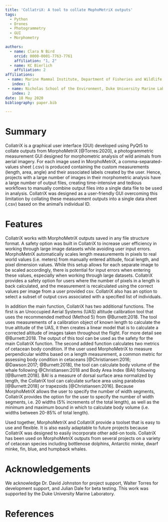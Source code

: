 ```yaml
---
title: 'CollatriX: A tool to collate MophoMetriX outputs'
tags:
  - Python
  - Drones
  - Photogrammetry
  - GUI
  - Morphometry

authors:
  - name: Clara N Bird
    orcid: 0000-0001-7763-7761
    affiliation: "1, 2"
  - name: KC Bierlich
    affiliation: 2
affiliations:
 - name: Marine Mammal Institute, Department of Fisheries and Wildlife, Oregon State University
   index: 1
 - name: Nicholas School of the Environment, Duke University Marine Laboratory
   index: 2
date: 18 May 2020
bibliography: paper.bib

---
```


# Summary

CollatriX is a graphical user interface (GUI) developed using PyQt5 to collate outputs from MorphoMetriX [@Torres:2020], a photogrammetric measurement GUI designed for morphometric analysis of wild animals from aerial imagery. For each image used in MorphoMetriX, a comma-separated-values sheet (.csv) is produced containing the custom measurements (length, area, angle) and their associated labels created by the user. Hence, projects with a large number of images in their morphometric analysis have a large number of output files, creating time-intensive and tedious workflows to manually combine output files into a single data file to be used in analysis. CollatriX was designed as a user-friendly GUI overcoming this limitation by collating these measurement outputs into a single data sheet (.csv) based on the animal’s individual ID.

# Features

CollatriX works with MorphoMetriX outputs saved in any file structure format. A safety option was built in CollatriX to increase user efficiency in working through large image datasets while avoiding user input errors. MorphoMetriX automatically scales length measurements in pixels to real world values (i.e. meters) from manually entered altitude, focal length, and pixel dimension values. While this setup allows for each separate image to be scaled accordingly, there is potential for input errors when entering these values, especially when working through large datasets. CollatriX provides a safety option for users where the number of pixels in a length is back calculated, and the measurement is recalculated using the correct values per image from a user provided csv. CollatriX also has an option to select a subset of output csvs associated with a specified list of individuals.

In addition the main function, CollatriX has two additional functions. The first is an Unoccupied Aerial Systems (UAS) altitude calibration tool that uses the recommended method (Method 5) from @Burnett:2018. The tool uses measurements of a calibration object of known length to calculate the true altitude of the UAS, it then creates a linear model that is to calculate a corrected altitude of images taken throughout the flight. For more detail see @Burnett:2018. The output of this tool can be used as the safety for the main CollatriX function.
The second added function calculates two metrics of cetacean body condition. If the user used MorphoMetriX to measure perpendicular widths based on a length measurement, a common metric for assessing body condition in cetaceans [@Christiansen:2016; @Dawson:2017; @Burnett:2018], the tool can calculate body volume of the whale following @Christiansen:2018 and Body Area Index (BAI) following [@Burnett:2018]. BAI is a measure of dorsal surface area normalized by length, the CollatriX tool can calculate surface area using parabolas [@Burnett:2018] or trapezoids [@Christiansen:2016]. Because MorphoMetriX allows the user to specify the number of width segments, CollatriX provides the option for the user to specify the number of width segments, i.e. 20 widths (5% increments of the total length), as well as the minimum and maximum bound in which to calculate body volume (i.e. widths between 20-85% of total length).

Used together, MorphoMetriX and CollatriX provide a toolset that is easy to use and flexible. It is also easily adaptable to future projects because CollatriX was designed to easily incorporate other add-on tools. CollatriX has been used on MorphoMetriX outputs from several projects on a variety of cetacean species including bottlenose dolphins, Antarctic minke, dwarf minke, fin, blue, and humpback whales.

# Acknowledgements

We acknowledge Dr. David Johnston for project support, Walter Torres for development support, and Julian Dale for beta testing. This work was supported by the Duke University Marine Laboratory.


# References
